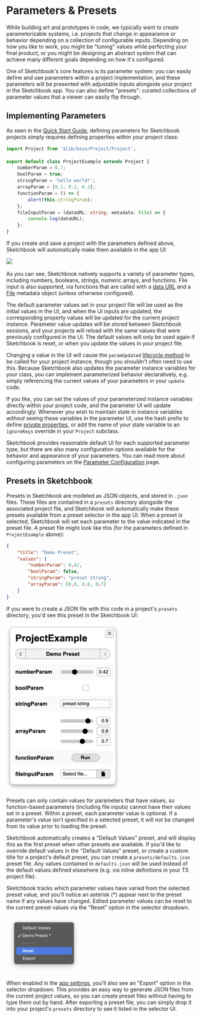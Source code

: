 # Parameters & Presets

While building art and prototypes in code, we typically want to create parameterizable systems, i.e. projects that change in appearance or behavior depending on a collection of configurable inputs. Depending on how you like to work, you might be "tuning" values while perfecting your final product, or you might be designing an abstract system that can achieve many different goals depending on how it's configured.

One of Sketchbook's core features is its parameter system: you can easily define and use parameters within a project implementation, and these parameters will be presented with adjustable inputs alongside your project in the Sketchbook app. You can also define "presets": curated collections of parameter values that a viewer can easily flip through.

## Implementing Parameters

As seen in the [Quick Start Guide](quick-start.md), defining parameters for Sketchbook projects simply requires defining properties within your project class:

```ts
import Project from '$lib/base/Project/Project';

export default class ProjectExample extends Project {
    numberParam = 0.7;
    boolParam = true;
    stringParam = 'hello world!';
    arrayParam = [0.1, 0.2, 0.3];
    functionParam = () => {
        alert(this.stringParam);
    };
    fileInputParam = (dataURL: string, metadata: File) => {
        console.log(dataURL);
    };
}
```

If you create and save a project with the parameters defined above, Sketchbook will automatically make them available in the app UI:

<img src="media/params-example.png" style="width: 300px" />

As you can see, Sketchbook natively supports a variety of parameter types, including numbers, booleans, strings, numeric arrays, and functions. File input is also supported, via functions that are called with a [data URL](https://developer.mozilla.org/en-US/docs/Web/API/FileReader/readAsDataURL) and a [File](https://developer.mozilla.org/en-US/docs/Web/API/File) metadata object (unless otherwise configured).

The default parameter values set in your project file will be used as the initial values in the UI, and when the UI inputs are updated, the corresponding property values will be updated for the current project instance. Parameter value updates will be stored between Sketchbook sessions, and your projects will reload with the same values that were previously configured in the UI. The default values will only be used again if Sketchbook is reset, or when you update the values in your project file.

Changing a value in the UI will cause the `paramUpdated` [lifecycle method](project.md?id=project-methods) to be called for your project instance, though you shouldn't often need to use this. Because Sketchbook also updates the parameter instance variables for your class, you can implement parameterized behavior declaratively, e.g. simply referencing the current values of your parameters in your `update` code.

If you like, you can set the values of your parameterized instance variables directly within your project code, and the parameter UI will update accordingly. Whenever you wish to maintain state in instance variables _without_ seeing these variables in the parameter UI, use the hash prefix to define [private properties](https://developer.mozilla.org/en-US/docs/Web/JavaScript/Reference/Classes/Private_class_fields), or add the name of your state variable to an `ignoreKeys` override in your `Project` subclass.

Sketchbook provides reasonable default UI for each supported parameter type, but there are also many configuration options available for the behavior and appearance of your parameters. You can read more about configuring parameters on the [Parameter Configuration](param-config.md) page.

## Presets in Sketchbook

Presets in Sketchbook are modeled as JSON objects, and stored in `.json` files. These files are contained in a `presets` directory alongside the associated project file, and Sketchbook will automatically make these presets available from a preset selector in the app UI. When a preset is selected, Sketchbook will set each parameter to the value indicated in the preset file. A preset file might look like this (for the parameters defined in `ProjectExample` above):

```json
{
    "title": "Demo Preset",
    "values": {
        "numberParam": 0.42,
        "boolParam": false,
        "stringParam": "preset string",
        "arrayParam": [0.9, 0.8, 0.7]
    }
}
```

If you were to create a JSON file with this code in a project's `presets` directory, you'd see this preset in the Sketchbook UI:

<img src="media/preset-example.png" style="width: 300px" />

Presets can only contain values for parameters that have values, so function-based parameters (including file inputs) cannot have their values set in a preset. Within a preset, each parameter value is optional. If a parameter's value isn't specified in a selected preset, it will not be changed from its value prior to loading the preset.

Sketchbook automatically creates a "Default Values" preset, and will display this as the first preset when other presets are available. If you'd like to override default values in the "Default Values" preset, or create a custom title for a project's default preset, you can create a `presets/defaults.json` preset file. Any values contained in `defaults.json` will be used instead of the default values defined elsewhere (e.g. via inline definitions in your TS project file).

Sketchbook tracks which parameter values have varied from the selected preset value, and you'll notice an asterisk (\*) appear next to the preset name if any values have changed. Edited parameter values can be reset to the current preset values via the "Reset" option in the selector dropdown.

<img src="media/preset-reset.png" style="width: 200px" />

When enabled in the [app settings](settings.md), you'll also see an "Export" option in the selector dropdown. This provides an easy way to generate JSON files from the current project values, so you can create preset files without having to type them out by hand. After exporting a preset file, you can simply drop it into your project's `presets` directory to see it listed in the selector UI.
